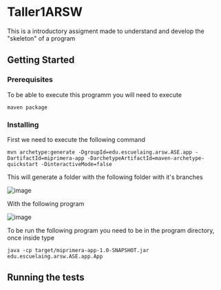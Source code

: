 # Taller1ARSW

This is a introductory assigment made to understand and develop the "skeleton" of a program

## Getting Started

### Prerequisites
To be able to execute this programm you will need to execute

```
maven package
```

### Installing

First we need to execute the following command

```
mvn archetype:generate -DgroupId=edu.escuelaing.arsw.ASE.app -DartifactId=miprimera-app -DarchetypeArtifactId=maven-archetype-quickstart -DinteractiveMode=false
```
This will generate a folder with the following folder with it's branches

![image](https://github.com/Parralol/Lab01ARSW/assets/110953563/32a404db-56d9-4d62-b4e3-fa947c7ba97c)

With the following program

![image](https://github.com/Parralol/Lab01ARSW/assets/110953563/b9db96e4-7471-477a-909e-9474b95ad1e7)



To be run the following program you need to be in the program directory, once inside type 

```
java -cp target/miprimera-app-1.0-SNAPSHOT.jar edu.escuelaing.arsw.ASE.app.App
```



## Running the tests

